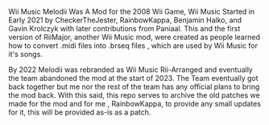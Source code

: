 Wii Music Melodii Was A Mod for the 2008 Wii Game, Wii Music Started in Early 2021 
by CheckerTheJester, RainbowKappa, Benjamin Halko, and Gavin Krolczyk
with later contributions from Paniaal. This and the first version of RiiMajor, another Wii Music mod,
were created as people learned how to convert .midi files into .brseq files , which are used by Wii Music for it's songs.

By 2022 Melodii was rebranded as Wii Music Rii-Arranged and eventually the team abandoned the mod at the start of 2023. The Team eventually got back together but me nor the rest of the team has any official plans to bring the mod back. With this said, this repo serves to archive the old patches we made for the mod and for me , RainbowKappa, to provide any small updates for it, this will be provided as-is as a patch. 
